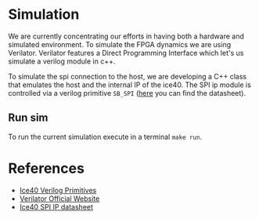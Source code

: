 [verilator]: https://www.veripool.org/wiki/verilator
[ice40-spi]: http://www.latticesemi.com/view_document?document_id=50117
[ice40-primitives]: http://www.latticesemi.com/~/media/LatticeSemi/Documents/TechnicalBriefs/SBTICETechnologyLibrary201608.pdf

# Simulation

We are currently concentrating our efforts in having both a hardware and
simulated environment.
To simulate the FPGA dynamics we are using Verilator.
Verilator features a Direct Programming Interface which let's us simulate a
verilog module in c++. 

To simulate the spi connection to the host, we are developing a C++ class
that emulates the host and the internal IP of the ice40.
The SPI ip module is controlled via a verilog primitive `SB_SPI`
([here][ice40-primitives] you can find the datasheet).

## Run sim

To run the current simulation execute in a terminal `make run`.

# References

- [Ice40 Verilog Primitives][ice40-primitives]
- [Verilator Official Website][verilator]
- [Ice40 SPI IP datasheet][ice40-spi]



